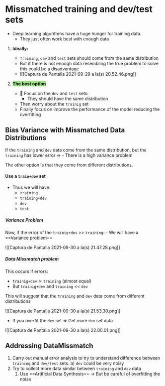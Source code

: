 ---
---

# Missmatched training and dev/test sets

- Deep learning algorithms have a huge hunger for training data.
	- They just often work best with enough data


1. **Ideally:**
	- `Training`, `dev` and `test` sets should come from the same distribution
	- But if there is not enough data resembling the true problem to solve this could be a disadvantage
	- ![[Captura de Pantalla 2021-09-29 a la(s) 20.52.46.png]]

2. <mark style='background-color: #9CE684 !important'>**The best option**</mark>
	- 🔴  Focus on the `dev` and `test` sets:
		- They should have the same distribution
	- Then worry about the `trainig` set
	- Finally focus on improve the performance of the model reducing the overfitting
	
	
## Bias Variance with Missmatched Data Distributions
	
If the `training` and `dev` data come from the same distribution, but the `training` has lower error =>
	- There is a high variance problem
	
The other option is that they come from different distributions.

#### Use a `train+dev` set
- Thus we will have:
	- `training`
	- `training+dev`
	- `dev`
	- `test`

##### Variance Problem
Now, if the error of the `trainig+dev` >> `training`:
	- We will have a ==Variance problem==
	
![[Captura de Pantalla 2021-09-30 a la(s) 21.47.28.png]]

##### Data Missmatch problem
This occurs if errors:
- `trainig+dev`  ≃ `training` (almost equal)
- But `trainig+dev`  and `training` << `dev`

This will suggest that the `training` and `dev` data come from different distributions

![[Captura de Pantalla 2021-09-30 a la(s) 21.53.30.png]]

- If you overfit the `dev` set => Get more `dev` set data

![[Captura de Pantalla 2021-09-30 a la(s) 22.00.01.png]]

## Addressing DataMissmatch
1. Carry out manual error analysis to try to understand difference between `training` and `dev/test` sets.
	a) `dev` could be very noisy
2. Try to collect more data similar between `training` and `dev` data
	1. Use ==Artificial Data Synthesis== -> But be careful of overfitting the noise